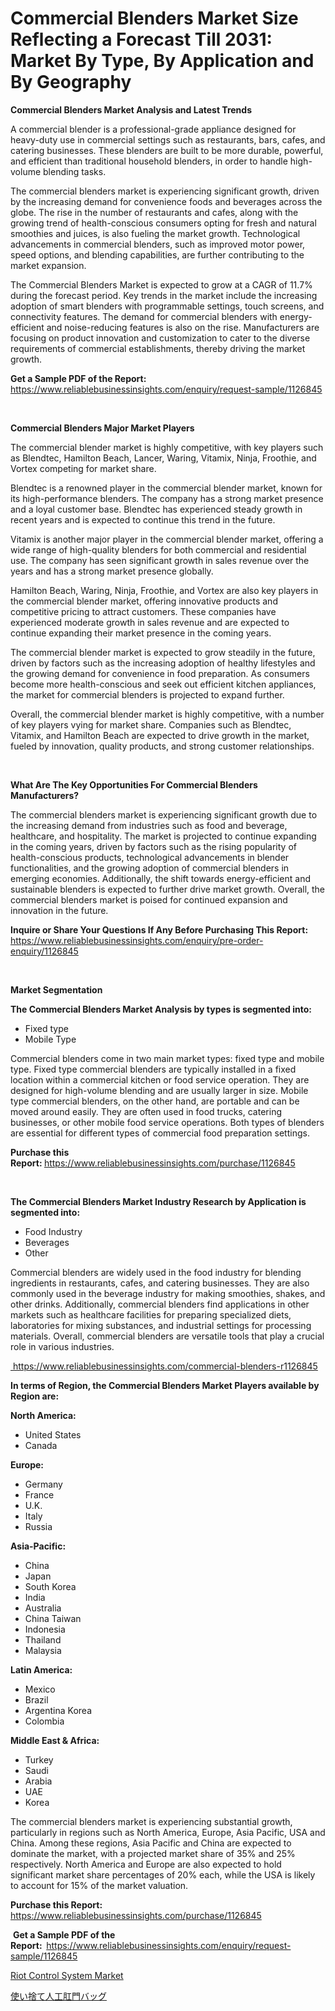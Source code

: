 <p><h1>Commercial Blenders Market Size Reflecting a Forecast Till 2031: Market By Type, By Application and By Geography</h1></p><p><strong>Commercial Blenders Market Analysis and Latest Trends</strong></p>
<p><p>A commercial blender is a professional-grade appliance designed for heavy-duty use in commercial settings such as restaurants, bars, cafes, and catering businesses. These blenders are built to be more durable, powerful, and efficient than traditional household blenders, in order to handle high-volume blending tasks.</p><p>The commercial blenders market is experiencing significant growth, driven by the increasing demand for convenience foods and beverages across the globe. The rise in the number of restaurants and cafes, along with the growing trend of health-conscious consumers opting for fresh and natural smoothies and juices, is also fueling the market growth. Technological advancements in commercial blenders, such as improved motor power, speed options, and blending capabilities, are further contributing to the market expansion.</p><p>The Commercial Blenders Market is expected to grow at a CAGR of 11.7% during the forecast period. Key trends in the market include the increasing adoption of smart blenders with programmable settings, touch screens, and connectivity features. The demand for commercial blenders with energy-efficient and noise-reducing features is also on the rise. Manufacturers are focusing on product innovation and customization to cater to the diverse requirements of commercial establishments, thereby driving the market growth.</p></p>
<p><strong>Get a Sample PDF of the Report:&nbsp;</strong> <a href="https://www.reliablebusinessinsights.com/enquiry/request-sample/1126845">https://www.reliablebusinessinsights.com/enquiry/request-sample/1126845</a></p>
<p>&nbsp;</p>
<p><strong>Commercial Blenders Major Market Players</strong></p>
<p><p>The commercial blender market is highly competitive, with key players such as Blendtec, Hamilton Beach, Lancer, Waring, Vitamix, Ninja, Froothie, and Vortex competing for market share. </p><p>Blendtec is a renowned player in the commercial blender market, known for its high-performance blenders. The company has a strong market presence and a loyal customer base. Blendtec has experienced steady growth in recent years and is expected to continue this trend in the future. </p><p>Vitamix is another major player in the commercial blender market, offering a wide range of high-quality blenders for both commercial and residential use. The company has seen significant growth in sales revenue over the years and has a strong market presence globally. </p><p>Hamilton Beach, Waring, Ninja, Froothie, and Vortex are also key players in the commercial blender market, offering innovative products and competitive pricing to attract customers. These companies have experienced moderate growth in sales revenue and are expected to continue expanding their market presence in the coming years. </p><p>The commercial blender market is expected to grow steadily in the future, driven by factors such as the increasing adoption of healthy lifestyles and the growing demand for convenience in food preparation. As consumers become more health-conscious and seek out efficient kitchen appliances, the market for commercial blenders is projected to expand further. </p><p>Overall, the commercial blender market is highly competitive, with a number of key players vying for market share. Companies such as Blendtec, Vitamix, and Hamilton Beach are expected to drive growth in the market, fueled by innovation, quality products, and strong customer relationships.</p></p>
<p>&nbsp;</p>
<p><strong>What Are The Key Opportunities For Commercial Blenders Manufacturers?</strong></p>
<p><p>The commercial blenders market is experiencing significant growth due to the increasing demand from industries such as food and beverage, healthcare, and hospitality. The market is projected to continue expanding in the coming years, driven by factors such as the rising popularity of health-conscious products, technological advancements in blender functionalities, and the growing adoption of commercial blenders in emerging economies. Additionally, the shift towards energy-efficient and sustainable blenders is expected to further drive market growth. Overall, the commercial blenders market is poised for continued expansion and innovation in the future.</p></p>
<p><strong>Inquire or Share Your Questions If Any Before Purchasing This Report:</strong> <a href="https://www.reliablebusinessinsights.com/enquiry/pre-order-enquiry/1126845">https://www.reliablebusinessinsights.com/enquiry/pre-order-enquiry/1126845</a></p>
<p>&nbsp;</p>
<p><strong>Market Segmentation</strong></p>
<p><strong>The Commercial Blenders Market Analysis by types is segmented into:</strong></p>
<p><ul><li>Fixed type</li><li>Mobile Type</li></ul></p>
<p><p>Commercial blenders come in two main market types: fixed type and mobile type. Fixed type commercial blenders are typically installed in a fixed location within a commercial kitchen or food service operation. They are designed for high-volume blending and are usually larger in size. Mobile type commercial blenders, on the other hand, are portable and can be moved around easily. They are often used in food trucks, catering businesses, or other mobile food service operations. Both types of blenders are essential for different types of commercial food preparation settings.</p></p>
<p><strong>Purchase this Report:&nbsp;</strong><a href="https://www.reliablebusinessinsights.com/purchase/1126845">https://www.reliablebusinessinsights.com/purchase/1126845</a></p>
<p>&nbsp;</p>
<p><strong>The Commercial Blenders Market Industry Research by Application is segmented into:</strong></p>
<p><ul><li>Food Industry</li><li>Beverages</li><li>Other</li></ul></p>
<p><p>Commercial blenders are widely used in the food industry for blending ingredients in restaurants, cafes, and catering businesses. They are also commonly used in the beverage industry for making smoothies, shakes, and other drinks. Additionally, commercial blenders find applications in other markets such as healthcare facilities for preparing specialized diets, laboratories for mixing substances, and industrial settings for processing materials. Overall, commercial blenders are versatile tools that play a crucial role in various industries.</p></p>
<p><a href="https://www.reliablebusinessinsights.com/commercial-blenders-r1126845">&nbsp;https://www.reliablebusinessinsights.com/commercial-blenders-r1126845</a></p>
<p><strong>In terms of Region, the Commercial Blenders Market Players available by Region are:</strong></p>
<p>
    <p> <strong> North America: </strong>
        <ul>
            <li>United States</li>
            <li>Canada</li>
        </ul>
        </p> 
    <p> <strong> Europe: </strong>
        <ul>
            <li>Germany</li>
            <li>France</li>
            <li>U.K.</li>
            <li>Italy</li>
            <li>Russia</li>
        </ul>
        </p> 
    <p> <strong> Asia-Pacific: </strong>
        <ul>
            <li>China</li>
            <li>Japan</li>
            <li>South Korea</li>
            <li>India</li>
            <li>Australia</li>
            <li>China Taiwan</li>
            <li>Indonesia</li>
            <li>Thailand</li>
            <li>Malaysia</li>
        </ul>
        </p> 
    <p> <strong> Latin America: </strong>
        <ul>
            <li>Mexico</li>
            <li>Brazil</li>
            <li>Argentina Korea</li>
            <li>Colombia</li>
        </ul>
        </p> 
    <p> <strong> Middle East & Africa: </strong>
        <ul>
            <li>Turkey</li>
            <li>Saudi</li>
            <li>Arabia</li>
            <li>UAE</li>
            <li>Korea</li>
        </ul>
    </p>
    </p>
<p><p>The commercial blenders market is experiencing substantial growth, particularly in regions such as North America, Europe, Asia Pacific, USA and China. Among these regions, Asia Pacific and China are expected to dominate the market, with a projected market share of 35% and 25% respectively. North America and Europe are also expected to hold significant market share percentages of 20% each, while the USA is likely to account for 15% of the market valuation.</p></p>
<p><strong>Purchase this Report: </strong><a href="https://www.reliablebusinessinsights.com/purchase/1126845">https://www.reliablebusinessinsights.com/purchase/1126845</a></p>
<p>&nbsp;<strong>Get a Sample PDF of the Report:&nbsp;&nbsp;</strong><a href="https://www.reliablebusinessinsights.com/enquiry/request-sample/1126845">https://www.reliablebusinessinsights.com/enquiry/request-sample/1126845</a></p>
<p><strong></strong></p>
<p><p><a href="https://github.com/juniordelafrance/Market-Research-Report-List-4/blob/main/riot-control-system-market.md">Riot Control System Market</a></p><p><a href="https://github.com/JanickJohns/Market-Research-Report-List-1/blob/main/1131032155273.md">使い捨て人工肛門バッグ</a></p></p>